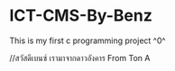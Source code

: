 # ICT-CMS-By-Benz
This is my first c programming project ^0^

//สวัสดีเบนซ์ เรามาจากดาวอังคาร From Ton A
